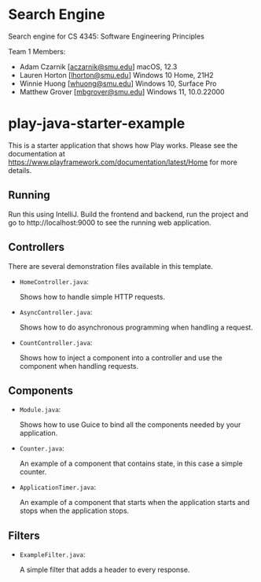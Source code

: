 # Search Engine

Search engine for CS 4345: Software Engineering Principles

Team 1 Members:

- Adam Czarnik [aczarnik@smu.edu] macOS, 12.3
- Lauren Horton [lhorton@smu.edu] Windows 10 Home, 21H2
- Winnie Huong [whuong@smu.edu] Windows 10, Surface Pro
- Matthew Grover [mbgrover@smu.edu] Windows 11, 10.0.22000

# play-java-starter-example

This is a starter application that shows how Play works.  Please see the documentation at https://www.playframework.com/documentation/latest/Home for more details.

## Running

Run this using IntelliJ. Build the frontend and backend, run the project and go to http://localhost:9000 to see the running web application.

## Controllers

There are several demonstration files available in this template.

- `HomeController.java`:

  Shows how to handle simple HTTP requests.

- `AsyncController.java`:

  Shows how to do asynchronous programming when handling a request.

- `CountController.java`:

  Shows how to inject a component into a controller and use the component when
  handling requests.

## Components

- `Module.java`:

  Shows how to use Guice to bind all the components needed by your application.

- `Counter.java`:

  An example of a component that contains state, in this case a simple counter.

- `ApplicationTimer.java`:

  An example of a component that starts when the application starts and stops
  when the application stops.

## Filters

- `ExampleFilter.java`:

  A simple filter that adds a header to every response.
